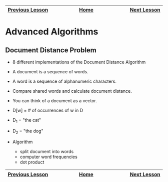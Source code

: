 | [Previous Lesson](https://github.com/Kevin-Lago/java-guide/tree/main/src/) <img width=1000/> | [Home](https://github.com/Kevin-Lago/java-guide) <img width=1000/> | [Next Lesson](https://github.com/Kevin-Lago/java-hackerrank-solutions/tree/main/src/)<img width=1000> |
|:---------------------------------------------------------------------------------------------|:------------------------------------------------------------------:|------------------------------------------------------------------------------------------------------:|

# Advanced Algorithms

## Document Distance Problem

- 8 different implementations of the Document Distance Algorithm


- A document is a sequence of words.
- A word is a sequence of alphanumeric characters.
- Compare shared words and calculate document distance.
- You can think of a document as a vector.
- D[w] = # of occurrences of w in D
- D<sub>1</sub> = "the cat"
- D<sub>2</sub> = "the dog"

- Algorithm
    - split document into words
    - computer word frequencies
    - dot product

| <img width=1000/> [Previous Lesson](https://github.com/Kevin-Lago/java-guide/tree/main/src/) | <img width=1000/> [Home](https://github.com/Kevin-Lago/java-guide) | <img width=1000> [Next Lesson](https://github.com/Kevin-Lago/java-hackerrank-solutions/tree/main/src/) |
|:---------------------------------------------------------------------------------------------|:------------------------------------------------------------------:|-------------------------------------------------------------------------------------------------------:|
